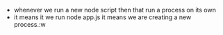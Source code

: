 * whenever we run a new node script then that run a process on its own
* it means it we run node app.js it means we are creating a new process.:w

